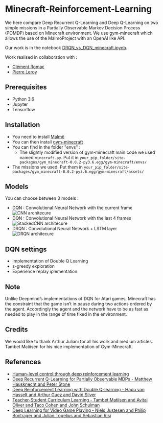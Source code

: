 # Minecraft-Reinforcement-Learning
We here compare Deep Recurrent Q-Learning and Deep Q-Learning on two simple missions in a Partially Observable Markov Decision Process (POMDP) based on Minecraft environment.
We use gym-minecraft which allows the use of the MalmoProject with an OpenAI like API.

Our work is in the notebook [DRQN_vs_DQN_minecraft.ipynb](https://raw.githubusercontent.com/vincentberaud/Minecraft-Reinforcement-Learning/master/DRQN_vs_DQN_minecraft.ipynb).


<!--- Our paper can be found [here](). --->

Work realised in collaboration with :

- [Clément Romac](https://github.com/ClementRomac)
- [Pierre Leroy](https://github.com/PierreLeroyBdx)

## Prerequisites
- Python 3.6
- Jupyter
- Tensorflow

## Installation
- You need to install [Malmö](https://github.com/Microsoft/malmo)
- You can then install [gym-minecraft](https://github.com/tambetm/gym-minecraft)
- You can find in the folder "envs" :
    - The slightly modified version of gym-minecraft main code we used named `minecraft.py`. Put it in 
    ```your_pip_folder/site-packages/gym_minecraft-0.0.2-py3.6.egg/gym-minecraft/envs/```
- The missions we used. Put them in 
    ```your_pip_folder/site-packages/gym_minecraft-0.0.2-py3.6.egg/gym-minecraft/assets/```

## Models
You can choose between 3 models :
- DQN : Convolutional Neural Network with the current frame
![CNN architecure](https://raw.githubusercontent.com/vincentberaud/Minecraft-Reinforcement-Learning/master/CNN_Architecture.png)
- DQN : Convolutional Neural Network with the last 4 frames
![StackedCNN architecure](https://raw.githubusercontent.com/vincentberaud/Minecraft-Reinforcement-Learning/master/StackedCNN_Architecture.png)
- DRQN : Convolutional Neural Network + LSTM layer
![DRQN architecure](https://raw.githubusercontent.com/vincentberaud/Minecraft-Reinforcement-Learning/master/DRQN_Architecture.png)

## DQN settings
- Implementation of Double Q Learning
- ε-greedy exploration
- Experience replay iplementation

## Note
Unlike Deepmind’s implementations of DQN for Atari games, Minecraft has the constraint that the game isn’t in pause during two actions ordered by the agent. Accordingly the agent and the network have to be as fast as needed to play in the range of time fixed in the environment.

## Credits
We would like to thank Arthur Juliani for all his work and medium articles. Tambet Matiisen for his nice implementation of Gym-Minecraft. 

## References
- [Human-level control through deep reinforcement learning](https://storage.googleapis.com/deepmind-media/dqn/DQNNaturePaper.pdf)
- [Deep Recurrent Q-Learning for Partially Observable MDPs - Matthew Hausknecht and Peter Stone](https://arxiv.org/pdf/1507.06527.pdf)
- [Deep Reinforcement Learning with Double Q-learning - Hado van Hasselt and Arthur Guez and David Silver](https://arxiv.org/pdf/1509.06461.pdf)
- [Teacher-Student Curriculum Learning - Tambet Matiisen and Avital Oliver and Taco Cohen and John Schulman](https://arxiv.org/pdf/1707.00183.pdf)
- [Deep Learning for Video Game Playing - Niels Justesen and Philip Bontrager and Julian Togelius and Sebastian Risi](https://arxiv.org/pdf/1708.07902.pdf)

